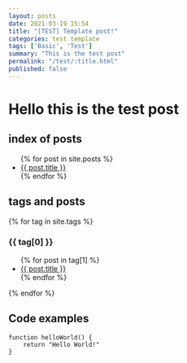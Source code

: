 ```yaml
---
layout: posts
date: 2021-03-19 15:54
title: "[TEST] Template post!"
categories: test template
tags: ['Basic', 'Test']
summary: "This is the test post"
permalink: "/test/:title.html"
published: false
---
```

# Hello this is the test post

## index of posts
<ul>
  {% for post in site.posts %}
    <li>
      <a href="{{ post.url }}">{{ post.title }}</a>
    </li>
  {% endfor %}
</ul>

## tags and posts
{% for tag in site.tags %}
  <h3>{{ tag[0] }}</h3>
  <ul>
    {% for post in tag[1] %}
      <li><a href="{{ post.url }}">{{ post.title }}</a></li>
    {% endfor %}
  </ul>
{% endfor %}

## Code examples
```
function helloWorld() {
    return "Hello World!"
}
```

